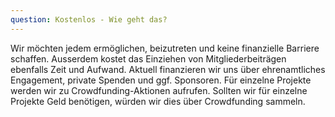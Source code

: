 ```yaml
---
question: Kostenlos - Wie geht das?
---
```


Wir möchten jedem ermöglichen, beizutreten und keine finanzielle Barriere schaffen. 
Ausserdem kostet das Einziehen von Mitgliederbeiträgen ebenfalls Zeit und Aufwand. 
Aktuell finanzieren wir uns über ehrenamtliches Engagement, private Spenden und ggf. Sponsoren. 
Für einzelne Projekte werden wir zu Crowdfunding-Aktionen aufrufen.
Sollten wir für einzelne Projekte Geld benötigen, würden wir dies über Crowdfunding sammeln.
